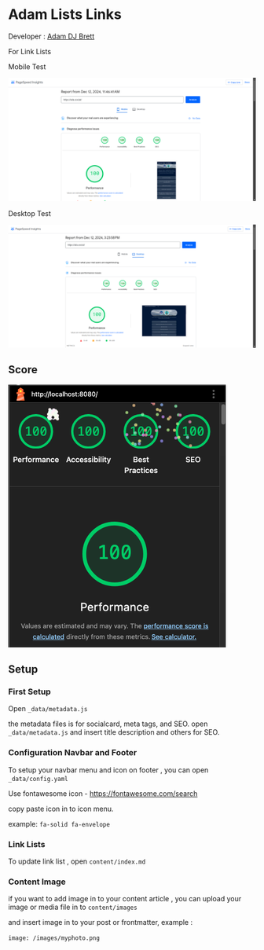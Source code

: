 # Adam Lists Links

Developer : [Adam DJ Brett](https://adamdjbrett.com)

For Link Lists

Mobile Test

![Adam DJ Brett Link Lists](mobile.png)

Desktop Test

![Adam DJ Brett Link Lists](desktop.png)

## Score
![four lightning 100 scores](four-hundos.png)

## Setup

### First Setup

Open `_data/metadata.js`

the metadata files is for socialcard, meta tags, and SEO. open `_data/metadata.js` and insert title description and others for SEO.

### Configuration Navbar and Footer

To setup your navbar menu and icon on footer , you can open `_data/config.yaml`

Use fontawesome icon - https://fontawesome.com/search

copy paste icon in to icon menu.

example: `fa-solid fa-envelope`

### Link Lists

To update link list , open `content/index.md`

### Content Image

if you want to add image in to your content article , you can upload your image or media file in to `content/images`

and insert image in to your post or frontmatter, example :

`image: /images/myphoto.png`

